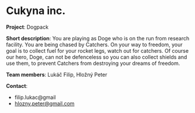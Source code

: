 Cukyna inc.
===========

**Project**: 
Dogpack

**Short description**: 
You are playing as Doge who is on the run from research facility. 
You are being chased by Catchers. 
On your way to freedom, your goal is to collect fuel for your rocket legs, watch out for catchers. 
Of course our hero, Doge, can not be defenceless so you can also collect shields and use them, to prevent Catchers from destroying your dreams of freedom.


**Team members**: 
Lukáč Filip, Hložný Peter


**Contact**: 

- filip.lukac@gmail 
- hlozny.peter@gmail.com
